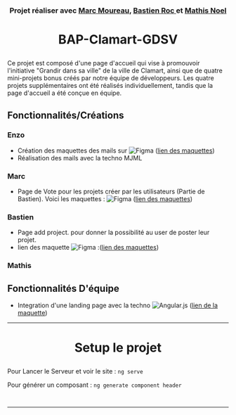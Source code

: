 <h3 align="center"> Projet réaliser avec <a href="https://github.com/C00MAR"> Marc Moureau</a>, <a href="https://github.com/bastienR17"> Bastien Roc </a>et <a href="https://github.com/Ateioss"> Mathis Noel </a> </h3>

# <p align="center">BAP-Clamart-GDSV</p>
Ce projet est composé d'une page d'accueil qui vise à promouvoir l'initiative "Grandir dans sa ville" de la ville de Clamart, ainsi que de quatre mini-projets bonus créés par notre équipe de développeurs. Les quatre projets supplémentaires ont été réalisés individuellement, tandis que la page d'accueil a été conçue en équipe.
## Fonctionnalités/Créations 
### Enzo
- Création des maquettes des mails sur 	![Figma](https://img.shields.io/badge/figma-%23F24E1E.svg?style=for-the-badge&logo=figma&logoColor=white) (<a href="">lien des maquettes</a>)
- Réalisation des mails avec la techno MJML 

### Marc 
- Page de Vote pour les projets créer par les utilisateurs (Partie de Bastien). Voici les maquettes : ![Figma](https://img.shields.io/badge/figma-%23F24E1E.svg?style=for-the-badge&logo=figma&logoColor=white) (<a href="https://www.figma.com/file/MHaKsRKWgqpxZXN1vQZ0e9/BAP---Clamart---UP-VOTE?node-id=0%3A1&t=nKsPuzbexqcfgwjd-1">lien des maquettes</a>)

### Bastien 
- Page add project. pour donner la possibilité au user de poster leur projet.
- lien des maquette ![Figma](https://img.shields.io/badge/figma-%23F24E1E.svg?style=for-the-badge&logo=figma&logoColor=white) :(<a href="[https://www.figma.com/file/MHaKsRKWgqpxZXN1vQZ0e9/BAP---Clamart---UP-VOTE?node-id=0%3A1&t=nKsPuzbexqcfgwjd-1](https://www.figma.com/file/FhFRMaXROrrhlw1cRMsyFV/Clamar-add-Project?node-id=0%3A1&t=8NYHwqfhHImhmd2n-1)">lien des maquettes</a>) 

### Mathis

## Fonctionnalités D'équipe

- Integration d'une landing page avec la techno ![Angular.js](https://img.shields.io/badge/angular.js-%23E23237.svg?style=for-the-badge&logo=angularjs&logoColor=white) (<a href="">lien de la maquette</a>)

<hr>

# <p align="center">Setup le projet</p>

Pour Lancer le Serveur  et voir le site : ```ng serve```

Pour générer un composant : ```ng generate component header```

```bash

```
```bash

```
<hr>
